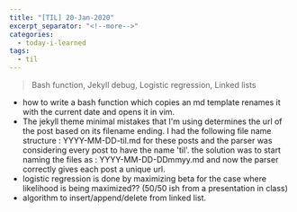 ```yaml
---
title: "[TIL] 20-Jan-2020"
excerpt_separator: "<!--more-->"
categories:
  - today-i-learned
tags:
  - til 
---
```

>Bash function, Jekyll debug, Logistic regression, Linked lists
<!--more-->

- how to write a bash function which copies an md template renames it with the current date and opens it in vim.
- The jekyll theme minimal mistakes that I'm using determines the url of the post based on its filename ending. I had the following file name structure : YYYY-MM-DD-til.md for these posts and the parser was considering every post to have the name 'til'. the solution was to start naming the files as : YYYY-MM-DD-DDmmyy.md and now the parser correctly gives each post a unique url.
- logistic regression is done by maximizing beta for the case where likelihood is being maximized?? (50/50 ish from a presentation in class)
- algorithm to insert/append/delete from linked list.
